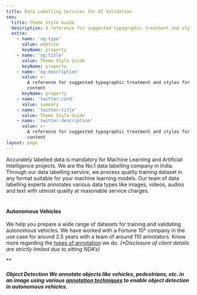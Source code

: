 ```yaml
---
title: Data Labelling Services for AI Validation
seo:
  title: Theme Style Guide
  description: A reference for suggested typographic treatment and styles for your content
  extra:
    - name: 'og:type'
      value: website
      keyName: property
    - name: 'og:title'
      value: Theme Style Guide
      keyName: property
    - name: 'og:description'
      value: >-
        A reference for suggested typographic treatment and styles for your
        content
      keyName: property
    - name: 'twitter:card'
      value: summary
    - name: 'twitter:title'
      value: Theme Style Guide
    - name: 'twitter:description'
      value: >-
        A reference for suggested typographic treatment and styles for your
        content
layout: page
---
```

Accurately labelled data is mandatory for Machine Learning and Artificial Intelligence projects. We are the No.1 data labelling company in India. Through our data labelling service, we process quality training dataset in any format suitable for your machine learning models. Our team of data labelling experts annotates various data types like images, videos, audios and text with utmost quality at reasonable service charges.

#

#### Autonomous Vehicles

We help you prepare a wide range of datasets for training and validating autonomous vehicles. We have worked with a Fortune 10\* company in the use case for around 2.5 years with a team of around 110 annotators. Know more regarding the [types of annotation](https://infolks.info/annotation-techniques) we do.
*(\*Disclosure of client details are strictly limited due to sitting NDA’s)*

**

##### Object Detection&#xA;&#xA;We annotate objects like vehicles, pedestrians, etc. in an image using various [annotation techniques](https://infolks.info/annotation-techniques) to enable object detection in autonomous vehicles.&#xA;&#xA;





